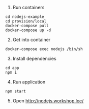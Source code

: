 1) Run containers<br>
```
cd nodejs-example
cd provision/local
docker-compose pull
docker-compose up -d
```
2) Get into container<br>
```
docker-compose exec nodejs /bin/sh 
```
3) Install dependencies<br>
```
cd app
npm i
```
4) Run application<br>
```
npm start
```
5) Open http://nodejs.workshop.loc/



